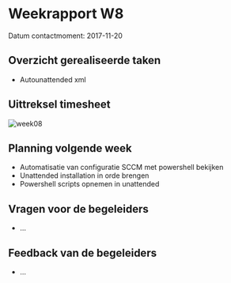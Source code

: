 # Weekrapport W8

Datum contactmoment: 2017-11-20

## Overzicht gerealiseerde taken
- Autounattended xml

## Uittreksel timesheet
![week08](https://github.com/HoGentTIN/p3ops-log-HStephan95-2/blob/master/ImagesWeekRapport/week08.png)

## Planning volgende week
- Automatisatie van configuratie SCCM met powershell bekijken
- Unattended installation in orde brengen
- Powershell scripts opnemen in unattended

## Vragen voor de begeleiders
- ...

## Feedback van de begeleiders
- ...
